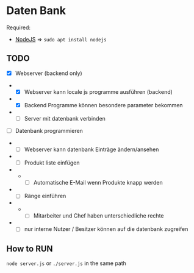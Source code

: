 # Daten Bank
Required:
- [NodeJS](https://nodejs.org/de/) => `sudo apt install nodejs`

## TODO
- [x] Webserver (backend only)
- - [x] Webserver kann locale js programme ausführen (backend)
- - [x] Backend Programme können besondere parameter bekommen
- - [ ] Server mit datenbank verbinden
- [ ] Datenbank programmieren
- - [ ] Webserver kann datenbank Einträge ändern/ansehen
- - [ ] Produkt liste einfügen
- - - [ ] Automatische E-Mail wenn Produkte knapp werden
- - [ ] Ränge einführen
- - - [ ] Mitarbeiter und Chef haben unterschiedliche rechte
- - [ ] nur interne Nutzer / Besitzer können auf die datenbank zugreifen 

## How to RUN
`node server.js` or `./server.js` in the same path
